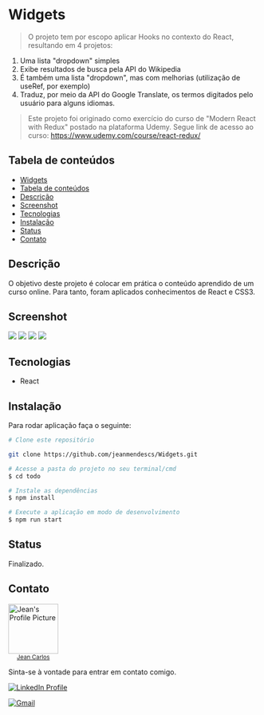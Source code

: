 # Widgets

> O projeto tem por escopo aplicar Hooks no contexto do React, resultando em 4 projetos:

<ol>
<li>Uma lista "dropdown" simples</li>
<li>Exibe resultados de busca pela API do Wikipedia</li>
<li>É também uma lista "dropdown", mas com melhorias (utilização de useRef, por exemplo)</li>
<li>Traduz, por meio da API do Google Translate, os termos digitados pelo usuário para alguns idiomas.</li>
 </ol>

> Este projeto foi originado como exercício do curso de "Modern React with Redux" postado na plataforma Udemy. Segue link de acesso ao curso: https://www.udemy.com/course/react-redux/

## Tabela de conteúdos

<!--ts-->

- [Widgets](#widgets)
- [Tabela de conteúdos](#tabela-de-conteúdos)
- [Descrição](#descrição)
- [Screenshot](#screenshot)
- [Tecnologias](#tecnologias)
- [Instalação](#instalação)
- [Status](#status)
- [Contato](#contato)

<!--te-->

## Descrição

O objetivo deste projeto é colocar em prática o conteúdo aprendido de um curso online. Para tanto, foram aplicados conhecimentos de React e CSS3.

## Screenshot

<img src="https://imgur.com/n4YrnQ8.jpg"/>
<img src="https://imgur.com/n5NL7LM.jpg"/>
<img src="https://imgur.com/kXfdMkq.jpg"/>
<img src="https://imgur.com/AZ77GxT.jpg"/>

## Tecnologias

- React

## Instalação

Para rodar aplicação faça o seguinte:

```bash
# Clone este repositório

git clone https://github.com/jeanmendescs/Widgets.git

# Acesse a pasta do projeto no seu terminal/cmd
$ cd todo

# Instale as dependências
$ npm install

# Execute a aplicação em modo de desenvolvimento
$ npm run start
```

## Status

Finalizado.

## Contato

<div style="display:flex">
<a href="https://github.com/jeanmendescs">
 <img height="auto" src="https://avatars3.githubusercontent.com/u/57002849?s=400&u=fff71a8a729144edec9bfd51b2d6dd89af52e00a&v=4" width="100px;" alt="Jean's Profile Picture"/>
 <br />
 <sub style="display:block; text-align:center;"><span >Jean Carlos</span></sub></a> <a href="https://github.com/jeanmendescs" title="Jean's Profile Picture"></a>
</div>

Sinta-se à vontade para entrar em contato comigo.

<div style="display: inline-block;">
<a href="https://www.linkedin.com/in/jean-mendes//"><img src="https://img.shields.io/badge/linkedin-%230077B5.svg?&style=for-the-badge&logo=linkedin&logoColor=white" alt="LinkedIn Profile" ></a>

<a href="mailto:mendes.jean.cs@gmail.com"><img src="https://img.shields.io/badge/gmail-D14836?&style=for-the-badge&logo=gmail&logoColor=white" alt="Gmail" ></a>

</div>
